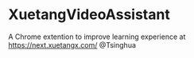 # XuetangVideoAssistant
A Chrome extention to improve learning experience at https://next.xuetangx.com/ @Tsinghua
